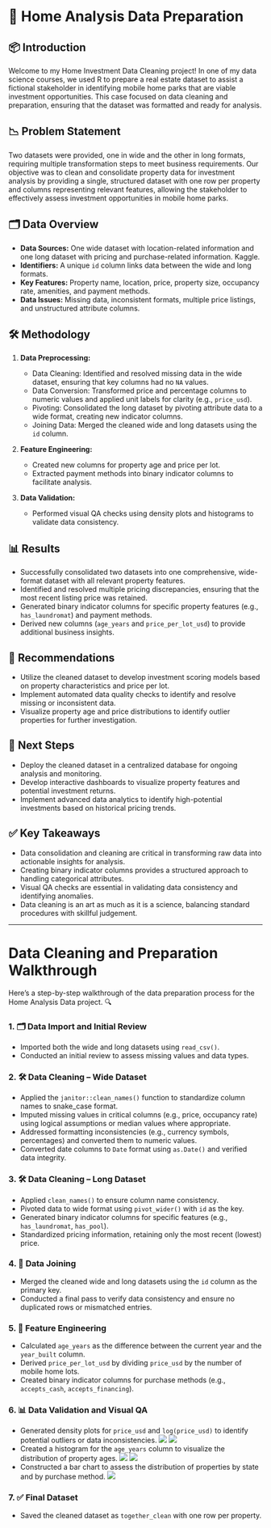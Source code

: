 # 🏡 Home Analysis Data Preparation

## 📦 Introduction

Welcome to my Home Investment Data Cleaning project! In one of my data science courses, we used R to prepare a real estate dataset to assist a fictional stakeholder in identifying mobile home parks that are viable investment opportunities. This case focused on data cleaning and preparation, ensuring that the dataset was formatted and ready for analysis. 

## 📉 Problem Statement

Two datasets were provided, one in wide and the other in long formats, requiring multiple transformation steps to meet business requirements. Our objective was to clean and consolidate property data for investment analysis by providing a single, structured dataset with one row per property and columns representing relevant features, allowing the stakeholder to effectively assess investment opportunities in mobile home parks.

## 🗂️ Data Overview

* **Data Sources:** One wide dataset with location-related information and one long dataset with pricing and purchase-related information. Kaggle.
* **Identifiers:** A unique `id` column links data between the wide and long formats.
* **Key Features:** Property name, location, price, property size, occupancy rate, amenities, and payment methods.
* **Data Issues:** Missing data, inconsistent formats, multiple price listings, and unstructured attribute columns.

## 🛠️ Methodology

1. **Data Preprocessing:**

   * Data Cleaning: Identified and resolved missing data in the wide dataset, ensuring that key columns had no `NA` values.
   * Data Conversion: Transformed price and percentage columns to numeric values and applied unit labels for clarity (e.g., `price_usd`).
   * Pivoting: Consolidated the long dataset by pivoting attribute data to a wide format, creating new indicator columns.
   * Joining Data: Merged the cleaned wide and long datasets using the `id` column.

2. **Feature Engineering:**

   * Created new columns for property age and price per lot.
   * Extracted payment methods into binary indicator columns to facilitate analysis.

3. **Data Validation:**

   * Performed visual QA checks using density plots and histograms to validate data consistency.

## 📊 Results

* Successfully consolidated two datasets into one comprehensive, wide-format dataset with all relevant property features.
* Identified and resolved multiple pricing discrepancies, ensuring that the most recent listing price was retained.
* Generated binary indicator columns for specific property features (e.g., `has_laundromat`) and payment methods.
* Derived new columns (`age_years` and `price_per_lot_usd`) to provide additional business insights.

## 📢 Recommendations

* Utilize the cleaned dataset to develop investment scoring models based on property characteristics and price per lot.
* Implement automated data quality checks to identify and resolve missing or inconsistent data.
* Visualize property age and price distributions to identify outlier properties for further investigation.

## 🚀 Next Steps

* Deploy the cleaned dataset in a centralized database for ongoing analysis and monitoring.
* Develop interactive dashboards to visualize property features and potential investment returns.
* Implement advanced data analytics to identify high-potential investments based on historical pricing trends.

## ✅ Key Takeaways

* Data consolidation and cleaning are critical in transforming raw data into actionable insights for analysis.
* Creating binary indicator columns provides a structured approach to handling categorical attributes.
* Visual QA checks are essential in validating data consistency and identifying anomalies.
* Data cleaning is an art as much as it is a science, balancing standard procedures with skillful judgement.

---

# Data Cleaning and Preparation Walkthrough

Here’s a step-by-step walkthrough of the data preparation process for the Home Analysis Data project. 🔍

### 1. 🗂️ Data Import and Initial Review

* Imported both the wide and long datasets using `read_csv()`.
* Conducted an initial review to assess missing values and data types.

### 2. 🛠️ Data Cleaning – Wide Dataset

* Applied the `janitor::clean_names()` function to standardize column names to snake\_case format.
* Imputed missing values in critical columns (e.g., price, occupancy rate) using logical assumptions or median values where appropriate.
* Addressed formatting inconsistencies (e.g., currency symbols, percentages) and converted them to numeric values.
* Converted date columns to `Date` format using `as.Date()` and verified data integrity.

### 3. 🛠️ Data Cleaning – Long Dataset

* Applied `clean_names()` to ensure column name consistency.
* Pivoted data to wide format using `pivot_wider()` with `id` as the key.
* Generated binary indicator columns for specific features (e.g., `has_laundromat`, `has_pool`).
* Standardized pricing information, retaining only the most recent (lowest) price.

### 4. 🔗 Data Joining

* Merged the cleaned wide and long datasets using the `id` column as the primary key.
* Conducted a final pass to verify data consistency and ensure no duplicated rows or mismatched entries.

### 5. 🧮 Feature Engineering

* Calculated `age_years` as the difference between the current year and the `year_built` column.
* Derived `price_per_lot_usd` by dividing `price_usd` by the number of mobile home lots.
* Created binary indicator columns for purchase methods (e.g., `accepts_cash`, `accepts_financing`).

### 6. 📊 Data Validation and Visual QA

* Generated density plots for `price_usd` and `log(price_usd)` to identify potential outliers or data inconsistencies.
![](plots/plot_1.png)
![](plots/plot_2.png)
* Created a histogram for the `age_years` column to visualize the distribution of property ages.
![](plots/plot_3.png)
![](plots/plot_4.png)
* Constructed a bar chart to assess the distribution of properties by state and by purchase method.
![](plots/plot_5.png)

### 7. ✅ Final Dataset

* Saved the cleaned dataset as `together_clean` with one row per property.
